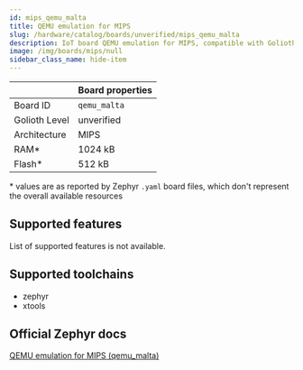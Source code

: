 ```yaml
---
id: mips_qemu_malta
title: QEMU emulation for MIPS
slug: /hardware/catalog/boards/unverified/mips_qemu_malta
description: IoT board QEMU emulation for MIPS, compatible with Golioth at unverified level.
image: /img/boards/mips/null
sidebar_class_name: hide-item
---
```


[//]: # (This is an auto-generated file, do not edit! Changes to it will be lost upon re-generation)



|                | Board properties     |
| -------------  | -------------------- |
| Board ID       | `qemu_malta` |
| Golioth Level  | unverified       |
| Architecture   | MIPS |
| RAM*           | 1024 kB |
| Flash*         | 512 kB |

\* values are as reported by Zephyr `.yaml` board files, which don't represent the overall available resources



## Supported features

List of supported features is not available.

## Supported toolchains

* zephyr
* xtools

## Official Zephyr docs

[QEMU emulation for MIPS (qemu_malta)](https://docs.zephyrproject.org/latest/boards/mips/qemu_malta/doc/index.html)

